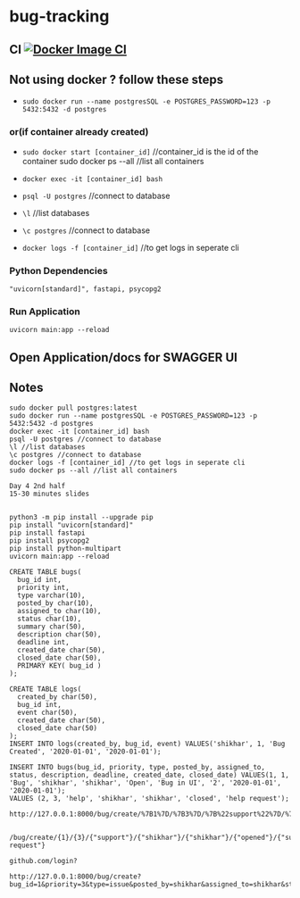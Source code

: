 # bug-tracking
## CI [![Docker Image CI](https://github.com/shikharvashistha/bug-tracking/actions/workflows/docker-image.yml/badge.svg?branch=main)](https://github.com/shikharvashistha/bug-tracking/actions/workflows/docker-image.yml)


## Not using docker ? follow these steps
- `sudo docker run --name postgresSQL -e POSTGRES_PASSWORD=123 -p 5432:5432 -d postgres`

### or(if container already created)

- `sudo docker start [container_id]` //container_id is the id of the container sudo docker ps --all //list all containers

- `docker exec -it [container_id] bash`

- `psql -U postgres` //connect to database

- `\l` //list databases

- `\c postgres` //connect to database

- `docker logs -f [container_id]` //to get logs in seperate cli

### Python Dependencies
`"uvicorn[standard]", fastapi, psycopg2`

### Run Application
`uvicorn main:app --reload`

## Open Application/docs for SWAGGER UI


## Notes
```
sudo docker pull postgres:latest
sudo docker run --name postgresSQL -e POSTGRES_PASSWORD=123 -p 5432:5432 -d postgres
docker exec -it [container_id] bash
psql -U postgres //connect to database
\l //list databases
\c postgres //connect to database
docker logs -f [container_id] //to get logs in seperate cli
sudo docker ps --all //list all containers

Day 4 2nd half
15-30 minutes slides


python3 -m pip install --upgrade pip
pip install "uvicorn[standard]"
pip install fastapi
pip install psycopg2
pip install python-multipart
uvicorn main:app --reload

CREATE TABLE bugs(
  bug_id int,
  priority int,
  type varchar(10),
  posted_by char(10),
  assigned_to char(10),
  status char(10),
  summary char(50),
  description char(50),
  deadline int,
  created_date char(50),
  closed_date char(50),
  PRIMARY KEY( bug_id )
);

CREATE TABLE logs(
  created_by char(50),
  bug_id int,
  event char(50),
  created_date char(50),
  closed_date char(50)
);
INSERT INTO logs(created_by, bug_id, event) VALUES('shikhar', 1, 'Bug Created', '2020-01-01', '2020-01-01');

INSERT INTO bugs(bug_id, priority, type, posted_by, assigned_to, status, description, deadline, created_date, closed_date) VALUES(1, 1, 'Bug', 'shikhar', 'shikhar', 'Open', 'Bug in UI', '2', '2020-01-01', '2020-01-01');
VALUES (2, 3, 'help', 'shikhar', 'shikhar', 'closed', 'help request');

http://127.0.0.1:8000/bug/create/%7B1%7D/%7B3%7D/%7B%22support%22%7D/%7B%22shikharvashistha%22%7D/%7B%22shikharvashistha%22%7D/%7B%22opened%22%7D/%7B%22supportreques%22%7D


/bug/create/{1}/{3}/{"support"}/{"shikhar"}/{"shikhar"}/{"opened"}/{"support request"}

github.com/login?

http://127.0.0.1:8000/bug/create?bug_id=1&priority=3&type=issue&posted_by=shikhar&assigned_to=shikhar&status=opened&description=issue
```
